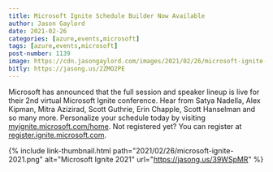 ```yaml
---
title: Microsoft Ignite Schedule Builder Now Available
author: Jason Gaylord
date: 2021-02-26
categories: [azure,events,microsoft]
tags: [azure,events,microsoft]
post-number: 1139
image: https://cdn.jasongaylord.com/images/2021/02/26/microsoft-ignite-2021.png
bitly: https://jasong.us/2ZMO2PE
---
```


Microsoft has announced that the full session and speaker lineup is live for their 2nd virtual Microsoft Ignite conference. Hear from Satya Nadella, Alex Kipman, Mitra Azizirad, Scott Guthrie, Erin Chapple, Scott Hanselman and so many more. Personalize your schedule today by visiting [myignite.microsoft.com/home](https://jasong.us/39WSpMR). Not registered yet? You can register at [register.ignite.microsoft.com](http://jasong.us/2ZMZwCK).

{% include link-thumbnail.html path="2021/02/26/microsoft-ignite-2021.png" alt="Microsoft Ignite 2021" url="https://jasong.us/39WSpMR" %}